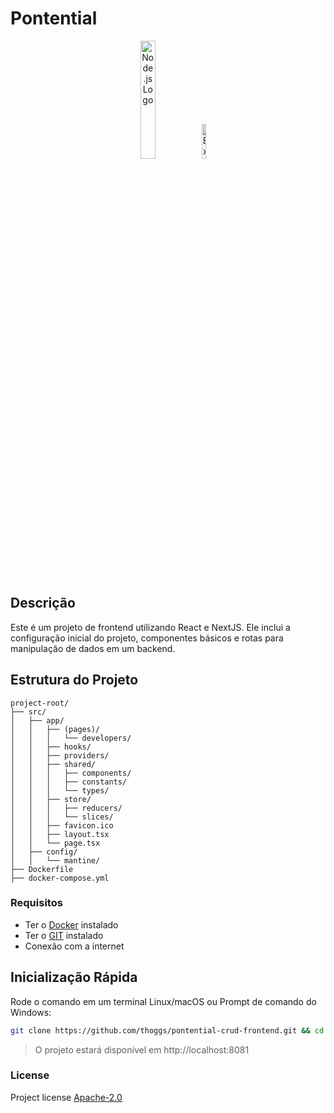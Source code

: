 # Pontential

<p align="center" width="100%">
    <img width="22%" src="https://www.vectorlogo.zone/logos/reactjs/reactjs-ar21.svg" alt="Node.js Logo">
    <img width="12%" src="https://www.svgrepo.com/show/354112/nextjs.svg" alt="Express.js Logo">
</p>

## Descrição

Este é um projeto de frontend utilizando React e NextJS. Ele inclui a configuração inicial do projeto, componentes
básicos e rotas para manipulação de dados em um backend.

## Estrutura do Projeto

```
project-root/
├── src/
│   ├── app/
│   │   ├── (pages)/
│   │   │   └── developers/
│   │   ├── hooks/
│   │   ├── providers/
│   │   ├── shared/
│   │   │   ├── components/
│   │   │   ├── constants/
│   │   │   └── types/
│   │   ├── store/
│   │   │   ├── reducers/
│   │   │   └── slices/
│   │   ├── favicon.ico
│   │   ├── layout.tsx
│   │   └── page.tsx
│   ├── config/
│   │   └── mantine/
├── Dockerfile
├── docker-compose.yml
```

### Requisitos

- Ter o [Docker](https://www.docker.com/) instalado
- Ter o [GIT](https://git-scm.com/downloads) instalado
- Conexão com a internet

## Inicialização Rápida

Rode o comando em um terminal Linux/macOS ou Prompt de comando do Windows:

```bash
git clone https://github.com/thoggs/pontential-crud-frontend.git && cd pontential-crud-frontend && docker-compose up -d 
```

> O projeto estará disponível em http://localhost:8081

### License

Project license [Apache-2.0](https://opensource.org/license/apache-2-0)
